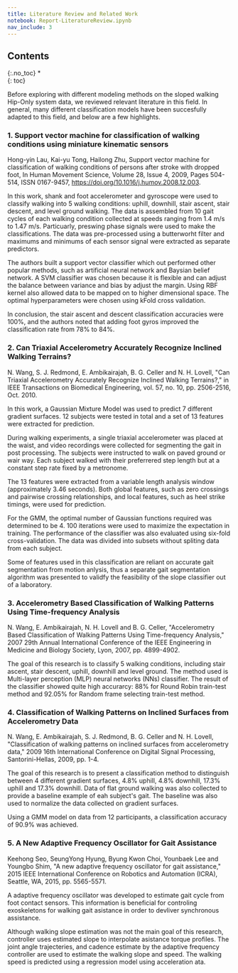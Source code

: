 ```yaml
---
title: Literature Review and Related Work
notebook: Report-LiteratureReview.ipynb
nav_include: 3
---
```


## Contents
{:.no_toc}
*  
{: toc}


Before exploring with different modeling methods on the sloped walking Hip-Only system data, we reviewed relevant literature in this field. In general, many different classification models have been succesfully adapted to this field, and below are a few highlights.

### 1. Support vector machine for classification of walking conditions using miniature kinematic sensors
Hong-yin Lau, Kai-yu Tong, Hailong Zhu, Support vector machine for classification of walking conditions of persons after stroke with dropped foot, In Human Movement Science, Volume 28, Issue 4, 2009, Pages 504-514, ISSN 0167-9457, https://doi.org/10.1016/j.humov.2008.12.003.

In this work, shank and foot accelerometer and gyroscope were used to classify walking into 5 walking conditions: uphill, downhill, stair ascent, stair descent, and level ground walking. The data is assembled from 10 gait cycles of each walking condition collected at speeds ranging from 1.4 m/s to 1.47 m/s. Particuarly, preswing phase signals were used to make the classifications. The data was pre-processed using a butterworht filter and maximums and minimums of each sensor signal were extracted as separate predictors. 

The authors built a support vector classifier which out performed other popular methods, such as artificial neural network and Baysian belief network. A SVM classifier was chosen because it is flexible and can adjust the balance between variance and bias by adjust the margin. Using RBF kernel also allowed data to be mapped on to higher dimensional space. The optimal hyperparameters were chosen using kFold cross validation.

In conclusion, the stair ascent and descent classification accuracies were 100%, and the authors noted that adding foot gyros improved the classification rate from 78% to 84%.

### 2. Can Triaxial Accelerometry Accurately Recognize Inclined Walking Terrains?
N. Wang, S. J. Redmond, E. Ambikairajah, B. G. Celler and N. H. Lovell, "Can Triaxial Accelerometry Accurately Recognize Inclined Walking Terrains?," in IEEE Transactions on Biomedical Engineering, vol. 57, no. 10, pp. 2506-2516, Oct. 2010.

In this work, a Gaussian Mixture Model was used to predict 7 different gradient surfaces. 12 subjects were tested in total and a set of 13 features were extracted for prediction. 

During walking experiments, a single triaxial accelerometer was placed at the waist, and video recordings were collected for segmenting the gait in post processing. The subjects were instructed to walk on paved ground or wair way. Each subject walked with their preferrered step length but at a constant step rate fixed by a metronome.

The 13 features were extracted from a variable length analysis window (approximately 3.46 seconds). Both global features, such as zero crossings and pairwise crossing relationships, and local features, such as heel strike timings, were used for prediction.

For the GMM, the optimal number of Gaussian functions required was determined to be 4. 100 iterations were used to maximize the expectation in training. The performance of the classifier was also evaluated using six-fold cross-validation. The data was divided into subsets without spliting data from each subject. 

Some of features used in this classification are reliant on accurate gait segmentation from motion anlysis, thus a separate gait segmentation algorithm was presented to validfy the feasibility of the slope classifier out of a laboratory.

### 3. Accelerometry Based Classification of Walking Patterns Using Time-frequency Analysis

N. Wang, E. Ambikairajah, N. H. Lovell and B. G. Celler, "Accelerometry Based Classification of Walking Patterns Using Time-frequency Analysis," 2007 29th Annual International Conference of the IEEE Engineering in Medicine and Biology Society, Lyon, 2007, pp. 4899-4902.

The goal of this research is to classify 5 walking conditions, including stair ascent, stair descent, uphill, downhill and level ground. The method used is Multi-layer perception (MLP) neural networks (NNs) classifier. The result of the classifier showed quite high accurarcy: 88% for Round Robin train-test method and 92.05% for Random frame selecting train-test method.

### 4. Classification of Walking Patterns on Inclined Surfaces from Accelerometry Data

N. Wang, E. Ambikairajah, S. J. Redmond, B. G. Celler and N. H. Lovell, "Classification of walking patterns on inclined surfaces from accelerometry data," 2009 16th International Conference on Digital Signal Processing, Santorini-Hellas, 2009, pp. 1-4.

The goal of this research is to present a classification method to distinguish between 4 different gradient surfaces, 4.8% uphill, 4.8% downhill, 17.3% uphill and 17.3% downhill. Data of flat ground walking was also collected to provide a baseline example of eah subject's gait. The baseline was also used to normalize the data collected on gradient surfaces.

Using a GMM model on data from 12 participants, a classification accuracy of 90.9% was achieved.

### 5. A New Adaptive Frequency Oscillator for Gait Assistance

Keehong Seo, SeungYong Hyung, Byung Kwon Choi, Younbaek Lee and Youngbo Shim, "A new adaptive frequency oscillator for gait assistance," 2015 IEEE International Conference on Robotics and Automation (ICRA), Seattle, WA, 2015, pp. 5565-5571.

A adaptive frequency oscillator was developed to estimate gait cycle from foot contact sensors. This information is beneficial for controling exoskeletons for walking gait asistance in order to devliver synchronous assistance. 

Although walking slope estimation was not the main goal of this research, controller uses estimated slope to interpolate asistance torque profiles. The joint angle trajecteries, and cadence estimate by the adaptive frequency controller are used to estimate the walking slope and speed. The walking speed is predicted using a regression model using acceleration ata.



```python

```

